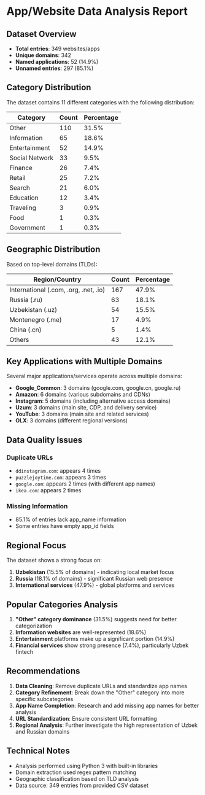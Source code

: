 # App/Website Data Analysis Report

## Dataset Overview
- **Total entries**: 349 websites/apps
- **Unique domains**: 342
- **Named applications**: 52 (14.9%)
- **Unnamed entries**: 297 (85.1%)

## Category Distribution

The dataset contains 11 different categories with the following distribution:

| Category | Count | Percentage |
|----------|-------|------------|
| Other | 110 | 31.5% |
| Information | 65 | 18.6% |
| Entertainment | 52 | 14.9% |
| Social Network | 33 | 9.5% |
| Finance | 26 | 7.4% |
| Retail | 25 | 7.2% |
| Search | 21 | 6.0% |
| Education | 12 | 3.4% |
| Traveling | 3 | 0.9% |
| Food | 1 | 0.3% |
| Government | 1 | 0.3% |

## Geographic Distribution

Based on top-level domains (TLDs):

| Region/Country | Count | Percentage |
|----------------|-------|------------|
| International (.com, .org, .net, .io) | 167 | 47.9% |
| Russia (.ru) | 63 | 18.1% |
| Uzbekistan (.uz) | 54 | 15.5% |
| Montenegro (.me) | 17 | 4.9% |
| China (.cn) | 5 | 1.4% |
| Others | 43 | 12.1% |

## Key Applications with Multiple Domains

Several major applications/services operate across multiple domains:

- **Google_Common**: 3 domains (google.com, google.cn, google.ru)
- **Amazon**: 6 domains (various subdomains and CDNs)
- **Instagram**: 5 domains (including alternative access domains)
- **Uzum**: 3 domains (main site, CDP, and delivery service)
- **YouTube**: 3 domains (main site and related services)
- **OLX**: 3 domains (different regional versions)

## Data Quality Issues

### Duplicate URLs
- `ddinstagram.com`: appears 4 times
- `puzzlejoytime.com`: appears 3 times
- `google.com`: appears 2 times (with different app names)
- `ikea.com`: appears 2 times

### Missing Information
- 85.1% of entries lack app_name information
- Some entries have empty app_id fields

## Regional Focus

The dataset shows a strong focus on:
1. **Uzbekistan** (15.5% of domains) - indicating local market focus
2. **Russia** (18.1% of domains) - significant Russian web presence
3. **International services** (47.9%) - global platforms and services

## Popular Categories Analysis

1. **"Other" category dominance** (31.5%) suggests need for better categorization
2. **Information websites** are well-represented (18.6%)
3. **Entertainment** platforms make up a significant portion (14.9%)
4. **Financial services** show strong presence (7.4%), particularly Uzbek fintech

## Recommendations

1. **Data Cleaning**: Remove duplicate URLs and standardize app names
2. **Category Refinement**: Break down the "Other" category into more specific subcategories
3. **App Name Completion**: Research and add missing app names for better analysis
4. **URL Standardization**: Ensure consistent URL formatting
5. **Regional Analysis**: Further investigate the high representation of Uzbek and Russian domains

## Technical Notes

- Analysis performed using Python 3 with built-in libraries
- Domain extraction used regex pattern matching
- Geographic classification based on TLD analysis
- Data source: 349 entries from provided CSV dataset
